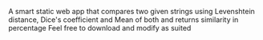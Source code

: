 A smart static web app that compares two given strings using Levenshtein distance, Dice's coefficient and Mean of both and returns similarity in percentage
Feel free to download and modify as suited
